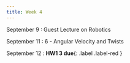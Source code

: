 ```yaml
---
title: Week 4
---
```


September 9
: Guest Lecture on Robotics

September 11
: 6 - Angular Velocity and Twists

September 12
: **HW1 3 due**{: .label .label-red }
